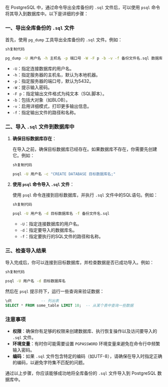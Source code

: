 在 PostgreSQL 中，通过命令导出全库备份的 `.sql` 文件后，可以使用 `psql` 命令将其导入到数据库中。以下是详细的步骤：

### 一、导出全库备份的 `.sql` 文件

首先，使用 `pg_dump` 工具导出全库备份的 `.sql` 文件。例如：

```sh
sh复制代码

pg_dump -U 用户名 -h 主机名 -p 端口号 -W -F p -b -v -f 备份文件名.sql 数据库名
```

- `-U`：指定连接数据库的用户名。
- `-h`：指定服务器的主机名，默认为本地机器。
- `-p`：指定服务器的端口号，默认为5432。
- `-W`：提示输入密码。
- `-F p`：指定输出文件格式为纯文本（SQL脚本）。
- `-b`：包括大对象（如BLOB）。
- `-v`：启用详细模式，打印更多输出信息。
- `-f`：指定输出文件的路径和名称。

### 二、导入 `.sql` 文件到数据库中

1. **确保目标数据库存在**：

   在导入之前，确保目标数据库已经存在。如果数据库不存在，你需要先创建它。例如：

   ```sh
   sh复制代码
   
   psql -U 用户名 -c "CREATE DATABASE 目标数据库名;"
   ```

2. **使用 `psql` 命令导入 `.sql` 文件**：

   使用 `psql` 命令连接到目标数据库，并执行 `.sql` 文件中的SQL语句。例如：

   ```sh
   sh复制代码
   
   psql -U 用户名 -d 目标数据库名 -f 备份文件名.sql
   ```

   - `-U`：指定连接数据库的用户名。
   - `-d`：指定要导入的数据库名。
   - `-f`：指定要执行的SQL文件的路径和名称。

### 三、检查导入结果

导入完成后，你可以连接到目标数据库，并检查数据是否已成功导入。例如：

```sh
sh复制代码

psql -U 用户名 -d 目标数据库名
```

然后在 `psql` 提示符下，运行一些查询来验证数据：

```sql
\dt             -- 列出表
SELECT * FROM some_table LIMIT 10;  -- 从某个表中查询一些数据
```

### 注意事项

- **权限**：确保你有足够的权限来创建数据库、执行恢复操作以及访问要导入的 `.sql` 文件。
- **环境变量**：有时你可能需要设置 `PGPASSWORD` 环境变量来避免在命令行中频繁输入密码。
- **编码**：如果 `.sql` 文件包含特定的编码（如UTF-8），请确保在导入时指定正确的编码，以避免字符集不匹配的问题。

通过以上步骤，你应该能够成功地将全库备份的 `.sql` 文件导入到 PostgreSQL 数据库中。
